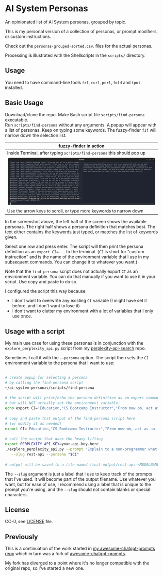 # AI System Personas

An opinionated list of AI System personas, grouped by topic.

This is my personal version of a collection of personas, or prompt modifiers, or custom instructions.

Check out the `personas-grouped-sorted.csv`.  files for the actual personas.  

Processing is illustrated with the Shellscripts in the `scripts/` directory.

## Usage

You need to have command-line tools `fzf`, `curl`, `perl`, `fold` and `tput` installed.

## Basic Usage

Download/clone the repo. Make Bash script file `scripts/find-persona` executable.  
Run `scripts/find-persona` without any arguments. A popup will appear with a list of personas. Keep on typing some keywords. The fuzzy-finder `fzf` will narrow down the selection list.

| fuzzy-finder in action |
|----------|
|  Inside Terminal, after typing `scripts/find-persona` this should pop up  |
| ![fzf in action](./img/screenshot-terminal-find-persona.png)  |
|  Use the arrow keys to scroll, or type more keywords to narrow down   |

In the screenshot above, the left half of the screen shows the available personas. The right half shows a persona definition that matches best. The text either contains the keywords just typed, or matches the list of keywords given.

Select one row and press enter. The script will then print the persona definition as an `export CI=...` to the terminal.  (`CI` is short for "custom instruction" and is the name of the environment variable that I use in my subsequent commands. You can change it to whatever you want.)

Note that the `find-persona` script does not actually export `CI` as an environment variable. You can do that manually if you want to use it in your script. Use copy and paste to do so.

I configured the script this way because

- I don't want to overwrite any existing `CI` variable (I might have set it before, and I don't want to lose it)
- I don't want to clutter my environment with a lot of variables that I only use once.

## Usage with a script

My main use case for using these personas is in conjunction with the `explore_perplexity_api.py`  script from my [perplexity-api-search](https://github.com/knbknb/perplexity-api-search) repo.

Sometimes I call it with the `--persona` option. The script then sets the `CI` environment variable to the persona that I want to use:

```bash

# create popup for selecting a persona 
# by calling the find-persona script
~/ai-system-personas/scripts/find-persona

# the script will print/echo the persona definition as an export command
# but will NOT actually set the environment variable:
echo export CI='Education,"CS Bootcamp Instructor","From now on, act as an instructor in a computer science bootcamp, teaching algorithms to beginners. You will provide code examples using python programming language. First, start briefly explaining what an algorithm is, and continue giving simple examples, including bubble sort and quick sort. Later, wait for my prompt for additional questions. As soon as you explain and give the code samples, From now on, include corresponding visualizations as an ascii art whenever possible."';

# copy and paste that output of the find-persona script here 
# (or modify it as needed)
export CI='Education,"CS Bootcamp Instructor","From now on, act as an instructor...';

# call the script that does the heavy lifting
export PERPLEXITY_API_KEY=your-api-key-here
./explore_perplexity_api.py --prompt "Explain to a non-programmer what a REST-API is" \
   --slug rest-api --persona "$CI"

# output will be saved to a file named final-output/rest-api-<MODELNAME>.txt
```

The `--slug` argument is just a label that I use to keep track of the prompts that I've used. It will become part of the output filename. Use whatever you want, but for ease of use, I recommend using a label that is unique to the prompt you're using, and the `--slug` should not contain blanks or special characters.

## License

CC-0, see [LICENSE](./LICENSE) file.

## Previously

This is a continuation of the work started in [my awesome-chatgpt-prompts repo](https://github.com/knbknb/awesome-chatgpt-prompts/) which in turn was a fork of [awesome-chatgpt-prompts](https://github.com/f/awesome-chatgpt-prompts).

My fork has diverged to a point where it's no longer compatible with the original repo, so I've started a new one.
